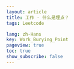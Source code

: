 ```yaml
---
layout: article
title: 工作 - 什么是埋点？
tags: Leetcode

lang: zh-Hans
key: Work_Burying_Point
pageview: true
toc: true
show_subscribe: false
---
```

